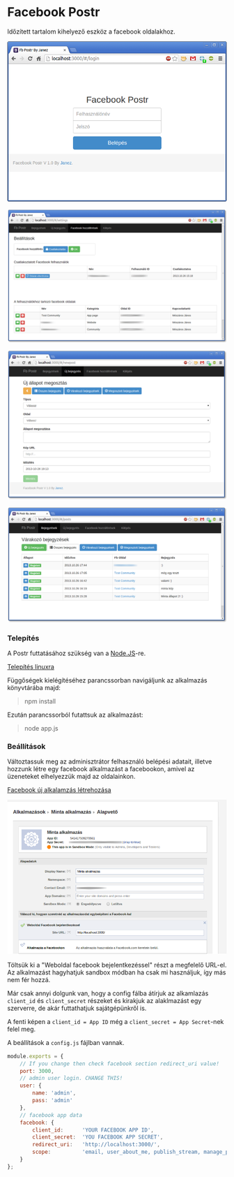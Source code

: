 Facebook Postr
=======

Időzített tartalom kihelyező eszköz a facebook oldalakhoz.

![alt text][login]

![alt text][accounts]

![alt text][newpost]

![alt text][posts]

### Telepítés

A Postr futtatásához szükség van a [Node.JS](http://nodejs.org/download/)-re.

[Telepítés linuxra](https://github.com/joyent/node/wiki/Installing-Node.js-via-package-manager)

Függőségek kielégítéséhez parancssorban navigáljunk az alkalmazás könyvtárába majd:
> npm install

Ezután parancssorból futattsuk az alkalmazást:
>node app.js

### Beállítások

Változtassuk meg az adminisztrátor felhasználó belépési adatait, illetve hozzunk létre egy facebook alkalmazást a facebookon, amivel az üzeneteket elhelyezzük majd az oldalainkon.

[Facebook új alkalamzás létrehozása](https://developers.facebook.com/apps)

![alt text][fbapp]

Töltsük ki a "Weboldal facebook bejelentkezéssel" részt a megfelelő URL-el.
Az alkalmazást hagyhatjuk sandbox módban ha csak mi használjuk, így más nem fér hozzá.

Már csak annyi dolgunk van, hogy a config fálba átírjuk az alkamlazás `client_id` és `client_secret` részeket és kirakjuk az alaklmazást egy szerverre, de akár futtathatjuk sajátgépünkről is.

A fenti képen a `client_id = App ID` még a `client_secret = App Secret`-nek felel meg.

A beállítások a `config.js` fájlban vannak.
```javascript
module.exports = {
    // If you change then check facebook section redirect_uri value!
    port: 3000,
    // admin user login. CHANGE THIS!
    user: {
        name: 'admin',
        pass: 'admin'
    },
    // facebook app data
    facebook: {
        client_id:      'YOUR FACEBOOK APP ID',
        client_secret:  'YOU FACEBOOK APP SECRET',
        redirect_uri:   'http://localhost:3000/',
        scope:          'email, user_about_me, publish_stream, manage_pages'
    }
};
```

[accounts]: ./docs/accounts.png  "Accounts"
[newpost]: ./docs/newpost.png  "New Post"
[posts]: ./docs/posts.png  "Posts"
[login]: ./docs/login.png  "Login"
[fbapp]: ./docs/fbapp.png  "Facebook App Example"